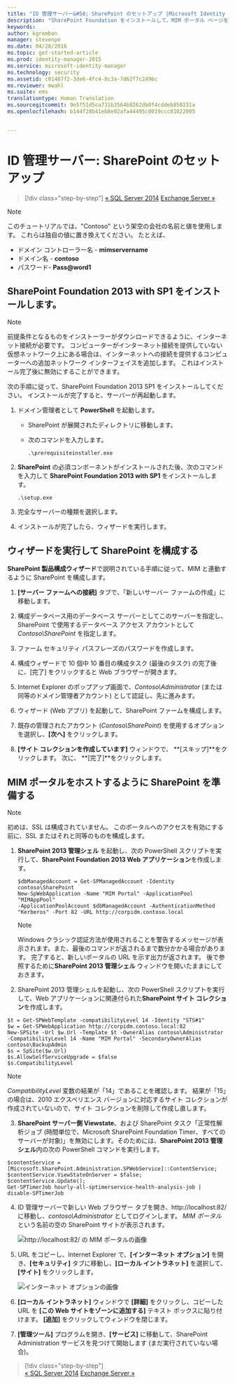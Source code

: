 ```yaml
---
title: "ID 管理サーバー&#58; SharePoint のセットアップ |Microsoft Identity Manager"
description: "SharePoint Foundation をインストールして、MIM ポータル ページをホストできるように構成します。"
keywords: 
author: kgremban
manager: stevenpo
ms.date: 04/28/2016
ms.topic: get-started-article
ms.prod: identity-manager-2015
ms.service: microsoft-identity-manager
ms.technology: security
ms.assetid: c01487f2-3de6-4fc4-8c3a-7d62f7c2496c
ms.reviewer: mwahl
ms.suite: ems
translationtype: Human Translation
ms.sourcegitcommit: 9e5f51d5ca731b3564b8262db0f4cddeb850231a
ms.openlocfilehash: b144f28b41eb8e02afa44495c0019ccc81022005


---
```


# ID 管理サーバー: SharePoint のセットアップ

>[!div class="step-by-step"]
[« SQL Server 2014](prepare-server-sql2014.md)
[Exchange Server »](prepare-server-exchange.md)

> [!NOTE]
> このチュートリアルでは、"Contoso" という架空の会社の名前と値を使用します。 これらは独自の値に置き換えてください。 たとえば、
> - ドメイン コントローラー名 - **mimservername**
> - ドメイン名 - **contoso**
> - パスワード- **Pass@word1**


## **SharePoint Foundation 2013 with SP1** をインストールします。

> [!NOTE]
> 前提条件となるものをインストーラーがダウンロードできるように、インターネット接続が必要です。 コンピューターがインターネット接続を提供していない仮想ネットワーク上にある場合は、インターネットへの接続を提供するコンピューターへの追加ネットワーク インターフェイスを追加します。 これはインストール完了後に無効にすることができます。

次の手順に従って、SharePoint Foundation 2013 SP1 をインストールしてください。 インストールが完了すると、サーバーが再起動します。 

1.  ドメイン管理者として **PowerShell** を起動します。

    -   SharePoint が展開されたディレクトリに移動します。

    -   次のコマンドを入力します。

        ```
        .\prerequisiteinstaller.exe
        ```

2.  **SharePoint** の必須コンポーネントがインストールされた後、次のコマンドを入力して **SharePoint Foundation 2013 with SP1** をインストールします。

    ```
    .\setup.exe
    ```

3.  完全なサーバーの種類を選択します。

4.  インストールが完了したら、ウィザードを実行します。

## ウィザードを実行して SharePoint を構成する

**SharePoint 製品構成ウィザード**で説明されている手順に従って、MIM と連動するように SharePoint を構成します。

1. **[サーバー ファームへの接続]** タブで、「新しいサーバー ファームの作成」に移動します。

2. 構成データベース用のデータベース サーバーとしてこのサーバーを指定し、SharePoint で使用するデータベース アクセス アカウントとして *Contoso\SharePoint* を指定します。

3. ファーム セキュリティ パスフレーズのパスワードを作成します。

4. 構成ウィザードで 10 個中 10 番目の構成タスク (最後のタスク) の完了後に、[完了] をクリックすると Web ブラウザーが開きます。

5. Internet Explorer のポップアップ画面で、*Contoso\Administrator* (または同等のドメイン管理者アカウント) として認証し、先に進みます。

6. ウィザード (Web アプリ) を起動して、SharePoint ファームを構成します。

7. 既存の管理されたアカウント (*Contoso\SharePoint*) を使用するオプションを選択し、**[次へ]** をクリックします。

8. **[サイト コレクションを作成しています]** ウィンドウで、 **[スキップ]**をクリックします。  次に、 **[完了]**をクリックします。

## MIM ポータルをホストするように SharePoint を準備する

> [!NOTE]
> 初めは、SSL は構成されていません。 このポータルへのアクセスを有効にする前に、SSL またはそれと同等のものを構成します。

1. **SharePoint 2013 管理シェル** を起動し、次の PowerShell スクリプトを実行して、**SharePoint Foundation 2013 Web アプリケーション**を作成します。

    ```
    $dbManagedAccount = Get-SPManagedAccount -Identity contoso\SharePoint
    New-SpWebApplication -Name "MIM Portal" -ApplicationPool "MIMAppPool"
    -ApplicationPoolAccount $dbManagedAccount -AuthenticationMethod "Kerberos" -Port 82 -URL http://corpidm.contoso.local
    ```

    > [!NOTE] 
    > Windows クラシック認証方法が使用されることを警告するメッセージが表示されます。また、最後のコマンドが返されるまで数分かかる場合があります。 完了すると、新しいポータルの URL を示す出力が返されます。 後で参照するために**SharePoint 2013 管理シェル** ウィンドウを開いたままにしておきます。

2. SharePoint 2013 管理シェルを起動し、次の PowerShell スクリプトを実行して、Web アプリケーションに関連付られた**SharePoint サイト コレクション**を作成します。

  ```
  $t = Get-SPWebTemplate -compatibilityLevel 14 -Identity "STS#1"
  $w = Get-SPWebApplication http://corpidm.contoso.local:82
  New-SPSite -Url $w.Url -Template $t -OwnerAlias contoso\Administrator
  -CompatibilityLevel 14 -Name "MIM Portal" -SecondaryOwnerAlias contoso\BackupAdmin
  $s = SpSite($w.Url)
  $s.AllowSelfServiceUpgrade = $false
  $s.CompatibilityLevel
  ```

  > [!NOTE] 
  > *CompatibilityLevel* 変数の結果が「14」であることを確認します。 結果が「15」の場合は、2010 エクスペリエンス バージョンに対応するサイト コレクションが作成されていないので、サイト コレクションを削除して作成し直します。

3. **SharePoint サーバー側 Viewstate**、および SharePoint タスク「正常性解析ジョブ (時間単位で、Microsoft SharePoint Foundation Timer、すべてのサーバーが対象)」を無効にします。そのためには、**SharePoint 2013 管理シェル**内の次の PowerShell コマンドを実行します。

  ```
  $contentService = [Microsoft.SharePoint.Administration.SPWebService]::ContentService;
  $contentService.ViewStateOnServer = $false;
  $contentService.Update();
  Get-SPTimerJob hourly-all-sptimerservice-health-analysis-job | disable-SPTimerJob
  ```

4. ID 管理サーバーで新しい Web ブラウザー タブを開き、http://localhost:82/ に移動し、*contoso\Administrator* としてログインします。  *MIM ポータル* という名前の空の SharePoint サイトが表示されます。

    ![http://localhost:82/ の MIM ポータルの画像](media/MIM-DeploySP1.png)

5. URL をコピーし、Internet Explorer で、**[インターネット オプション]** を開き、**[セキュリティ]** タブに移動し、**[ローカル イントラネット]** を選択して、**[サイト]** をクリックします。

    ![インターネット オプションの画像](media/MIM-DeploySP2.png)

6. **[ローカル イントラネット]** ウィンドウで **[詳細]** をクリックし、コピーした URL を **[この Web サイトをゾーンに追加する]** テキスト ボックスに貼り付けます。 **[追加]** をクリックしてウィンドウを閉じます。

7. **[管理ツール]** プログラムを開き、**[サービス]** に移動して、SharePoint Administration サービスを見つけて開始します (まだ実行されていない場合)。

>[!div class="step-by-step"]  
[« SQL Server 2014](prepare-server-sql2014.md)
[Exchange Server »](prepare-server-exchange.md)



<!--HONumber=Jun16_HO5-->


